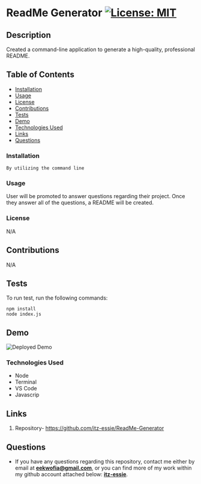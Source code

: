 # ReadMe Generator [![License: MIT](https://img.shields.io/badge/License-MIT-yellow.svg)](https://opensource.org/licenses/MIT)

## Description

Created a command-line application to generate a high-quality, professional README.

## Table of Contents

- [Installation](#installation)
- [Usage](#usage)
- [License](#license)
- [Contributions](#contributions)
- [Tests](#tests)
- [Demo](#demo)
- [Technologies Used](#technologiesused)
- [Links](#links)
- [Questions](#questions)

### Installation

```
By utilizing the command line
```

### Usage

User will be promoted to answer questions regarding their project. Once they answer all of the questions, a README will be created.

### License

N/A

## Contributions

N/A

## Tests

To run test, run the following commands:

```
npm install 
node index.js
```

## Demo 
![ Deployed Demo](./Assets/readmedemo.gif)


### Technologies Used
- Node
- Terminal 
- VS Code
- Javascrip

## Links 
1. Repository- https://github.com/itz-essie/ReadMe-Generator

## Questions

- If you have any questions regarding this repository, contact me either by email at **eekwofia@gmail.com**, or you can find more of my work within my github account attached below: 
**[itz-essie](https://github.com/itz-essie)**.
